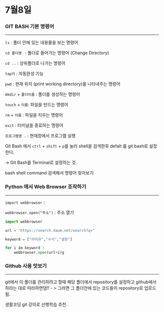 # 7월8일

### GIT BASH 기본 명령어

---



`ls` : 폴더 안에 있는 내용물을 보는 명령어

`cd 폴더명 ` : 폴더로 들어가는 명령어 (Change Directory)

`cd ..` : 상위폴더로 나가는 명령어

`tap키` : 자동완성 기능

`pwd`  :  현재 위치 (print working directory)를 나타내주는 명령어

`mkdir` + `폴더이름` : 폴더를 생성하는 명령어

`touch` + `이름`: 파일을 만드는 명령어

`rm` + `이름` : 파일을 지우는 명령어

`exit` : 터미널을 종료하는 명령어

`프로그램명 .` : 현재창에서 프로그램 실행

 

 Git Bash 에서 `ctrl` + `shift` + `p`를 눌러 shell을 검색한후 defalt 를 git bash로 설정한다.

-> Git Bash를 Terminal로 설정하는 것. 

bash shell command 검색해서 명령어 찾아보기

### Python 에서 Web Browser 조작하기 

---



`import webbrowser` :  

`webbrowser.open("주소")` : 주소 열기 

```python
import webbrowser

url = "https://search.daum.net/search?q="

keyword = ["아이유","수지","설현"]

for i in keyword :
    webbrowser.open(url+i)g
```





### Github 사용 맛보기 

---



git에서 이 폴더를 관리하려고 할때 해당 폴더에서 repository를 설정하고 github에서 하라는 대로 따라하면댐!! - > 그러면 그 폴더안에 있는 코드들이 repository로 업로드 됨.

생활코딩 git 강의로 선행학습 추천.